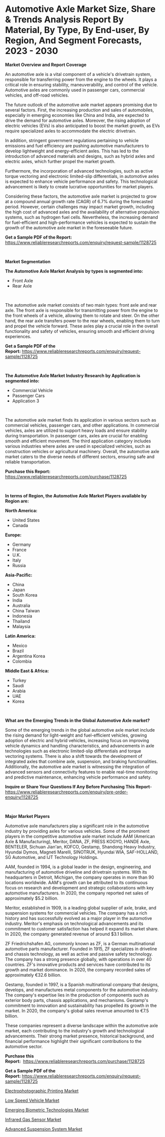 <p><h1>Automotive Axle Market Size, Share & Trends Analysis Report By Material, By Type, By End-user, By Region, And Segment Forecasts, 2023 - 2030</h1></p><p><strong>Market Overview and Report Coverage</strong></p>
<p><p>An automotive axle is a vital component of a vehicle's drivetrain system, responsible for transferring power from the engine to the wheels. It plays a critical role in ensuring stability, maneuverability, and control of the vehicle. Automotive axles are commonly used in passenger cars, commercial vehicles, and off-road vehicles.</p><p>The future outlook of the automotive axle market appears promising due to several factors. First, the increasing production and sales of automobiles, especially in emerging economies like China and India, are expected to drive the demand for automotive axles. Moreover, the rising adoption of electric vehicles (EVs) is also anticipated to boost the market growth, as EVs require specialized axles to accommodate the electric drivetrain.</p><p>In addition, stringent government regulations pertaining to vehicle emissions and fuel efficiency are pushing automotive manufacturers to develop lightweight and energy-efficient axles. This has led to the introduction of advanced materials and designs, such as hybrid axles and electric axles, which further propel the market growth.</p><p>Furthermore, the incorporation of advanced technologies, such as active torque vectoring and electronic limited-slip differentials, in automotive axles is expected to enhance vehicle performance and safety. This technological advancement is likely to create lucrative opportunities for market players.</p><p>Considering these factors, the automotive axle market is projected to grow at a compound annual growth rate (CAGR) of 6.7% during the forecasted period. However, certain challenges may impact market growth, including the high cost of advanced axles and the availability of alternative propulsion systems, such as hydrogen fuel cells. Nevertheless, the increasing demand for fuel-efficient and high-performance vehicles is expected to sustain the growth of the automotive axle market in the foreseeable future.</p></p>
<p><strong>Get a Sample PDF of the Report:</strong> <a href="https://www.reliableresearchreports.com/enquiry/request-sample/1128725">https://www.reliableresearchreports.com/enquiry/request-sample/1128725</a></p>
<p>&nbsp;</p>
<p><strong>Market Segmentation</strong></p>
<p><strong>The Automotive Axle Market Analysis by types is segmented into:</strong></p>
<p><ul><li>Front Axle</li><li>Rear Axle</li></ul></p>
<p>&nbsp;</p>
<p><p>The automotive axle market consists of two main types: front axle and rear axle. The front axle is responsible for transmitting power from the engine to the front wheels of a vehicle, allowing them to rotate and steer. On the other hand, the rear axle transfers power to the rear wheels, enabling them to turn and propel the vehicle forward. These axles play a crucial role in the overall functionality and safety of vehicles, ensuring smooth and efficient driving experiences.</p></p>
<p><strong>Get a Sample PDF of the Report:</strong>&nbsp;<a href="https://www.reliableresearchreports.com/enquiry/request-sample/1128725">https://www.reliableresearchreports.com/enquiry/request-sample/1128725</a></p>
<p>&nbsp;</p>
<p><strong>The Automotive Axle Market Industry Research by Application is segmented into:</strong></p>
<p><ul><li>Commercial Vehicle</li><li>Passenger Cars</li><li>Application 3</li></ul></p>
<p>&nbsp;</p>
<p><p>The automotive axle market finds its application in various sectors such as commercial vehicles, passenger cars, and other applications. In commercial vehicles, axles are utilized to support heavy loads and ensure stability during transportation. In passenger cars, axles are crucial for enabling smooth and efficient movement. The third application category includes various industries where axles are used in specialized vehicles, such as construction vehicles or agricultural machinery. Overall, the automotive axle market caters to the diverse needs of different sectors, ensuring safe and reliable transportation.</p></p>
<p><strong>Purchase this Report:</strong>&nbsp; <a href="https://www.reliableresearchreports.com/purchase/1128725">https://www.reliableresearchreports.com/purchase/1128725</a></p>
<p>&nbsp;</p>
<p><strong>In terms of Region, the Automotive Axle Market Players available by Region are:</strong></p>
<p>
    <p> <strong> North America: </strong>
        <ul>
            <li>United States</li>
            <li>Canada</li>
        </ul>
        </p> 
    <p> <strong> Europe: </strong>
        <ul>
            <li>Germany</li>
            <li>France</li>
            <li>U.K.</li>
            <li>Italy</li>
            <li>Russia</li>
        </ul>
        </p> 
    <p> <strong> Asia-Pacific: </strong>
        <ul>
            <li>China</li>
            <li>Japan</li>
            <li>South Korea</li>
            <li>India</li>
            <li>Australia</li>
            <li>China Taiwan</li>
            <li>Indonesia</li>
            <li>Thailand</li>
            <li>Malaysia</li>
        </ul>
        </p> 
    <p> <strong> Latin America: </strong>
        <ul>
            <li>Mexico</li>
            <li>Brazil</li>
            <li>Argentina Korea</li>
            <li>Colombia</li>
        </ul>
        </p> 
    <p> <strong> Middle East & Africa: </strong>
        <ul>
            <li>Turkey</li>
            <li>Saudi</li>
            <li>Arabia</li>
            <li>UAE</li>
            <li>Korea</li>
        </ul>
    </p>
    </p>
<p>&nbsp;</p>
<p><strong>What are the Emerging Trends in the Global Automotive Axle market?</strong></p>
<p><p>Some of the emerging trends in the global automotive axle market include the rising demand for light-weight and fuel-efficient vehicles, growing adoption of electric and hybrid vehicles, increasing focus on improving vehicle dynamics and handling characteristics, and advancements in axle technologies such as electronic limited-slip differentials and torque vectoring systems. There is also a shift towards the development of integrated axles that combine axle, suspension, and braking functionalities. Additionally, the automotive axle market is witnessing the integration of advanced sensors and connectivity features to enable real-time monitoring and predictive maintenance, enhancing vehicle performance and safety.</p></p>
<p><strong>Inquire or Share Your Questions If Any Before Purchasing This Report</strong>- <a href="https://www.reliableresearchreports.com/enquiry/pre-order-enquiry/1128725">https://www.reliableresearchreports.com/enquiry/pre-order-enquiry/1128725</a></p>
<p>&nbsp;</p>
<p><strong>Major Market Players</strong></p>
<p><p>Automotive axle manufacturers play a significant role in the automotive industry by providing axles for various vehicles. Some of the prominent players in the competitive automotive axle market include AAM (American Axle & Manufacturing), Meritor, DANA, ZF, PRESS KOGYO, HANDE Axle, BENTELER, Sichuan Jian'an, KOFCO, Gestamp, Shandong Heavy Industry, Hyundai Dymos, Magneti Marelli, SINOTRUK, Hyundai WIA, SAF-HOLLAND, SG Automotive, and IJT Technology Holdings.</p><p>AAM, founded in 1994, is a global leader in the design, engineering, and manufacturing of automotive driveline and drivetrain systems. With its headquarters in Detroit, Michigan, the company operates in more than 90 locations worldwide. AAM's growth can be attributed to its continuous focus on research and development and strategic collaborations with key automotive manufacturers. In 2020, the company reported net sales of approximately $5.2 billion.</p><p>Meritor, established in 1909, is a leading global supplier of axle, brake, and suspension systems for commercial vehicles. The company has a rich history and has successfully evolved as a major player in the automotive industry. Meritor's emphasis on technological advancements and its commitment to customer satisfaction has helped it expand its market share. In 2020, the company generated revenue of around $3.1 billion.</p><p>ZF Friedrichshafen AG, commonly known as ZF, is a German multinational automotive parts manufacturer. Founded in 1915, ZF specializes in driveline and chassis technology, as well as active and passive safety technology. The company has a strong presence globally, with operations in over 40 countries. ZF's innovative products and services have contributed to its growth and market dominance. In 2020, the company recorded sales of approximately €32.6 billion.</p><p>Gestamp, founded in 1997, is a Spanish multinational company that designs, develops, and manufactures metal components for the automotive industry. The company's expertise lies in the production of components such as exterior body parts, chassis applications, and mechanisms. Gestamp's commitment to innovation and sustainability has propelled its growth in the market. In 2020, the company's global sales revenue amounted to €7.5 billion.</p><p>These companies represent a diverse landscape within the automotive axle market, each contributing to the industry's growth and technological advancements. Their strong market presence, historical background, and financial performance highlight their significant contributions to the automotive sector.</p></p>
<p><strong>Purchase this Report:</strong>&nbsp;&nbsp;<a href="https://www.reliableresearchreports.com/purchase/1128725">https://www.reliableresearchreports.com/purchase/1128725</a></p>
<p></p>
<p><strong>Get a Sample PDF of the Report:</strong>&nbsp;<a href="https://www.reliableresearchreports.com/enquiry/request-sample/1128725">https://www.reliableresearchreports.com/enquiry/request-sample/1128725</a></p>
<p><p><a href="https://www.linkedin.com/pulse/decoding-electrophotographic-printing-market-deep-dive-latest-pgx2f/">Electrophotographic Printing Market</a></p><p><a href="https://github.com/Paul14Anderson63/Market-Research-Report-List-1/blob/main/low-speed-vehicle-market.md">Low Speed Vehicle Market</a></p><p><a href="https://www.linkedin.com/pulse/emerging-biometric-technologies-market-size-2023-2030-ka9tf/">Emerging Biometric Technologies Market</a></p><p><a href="https://medium.com/@alanwatkins6h/infrared-gas-sensor-nbsp-market-focuses-on-market-share-size-and-projected-forecast-till-2030-bebbc2c15af4">Infrared Gas Sensor Market</a></p><p><a href="https://github.com/aasishrp01/Market-Research-Report-List-1/blob/main/advanced-suspension-system-market.md">Advanced Suspension System Market</a></p></p>